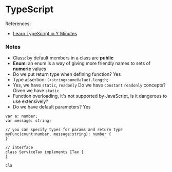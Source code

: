 # TypeScript

References:

* [Learn TypeScript in Y Minutes](https://learnxinyminutes.com/docs/typescript/)

### Notes

* Class: by default members in a class are **public**
* **Enum**: an enum is a way of giving more friendly names to sets of **numeric** values
* Do we put return type when defining function? Yes
* Type assertion: `(<string>someValue).length;`
* Yes, we have `static`, `readonly` Do we have `constant` `readonly` concepts? Given we have `static`
* Function overloading, it's not supported by JavaScript, is it dangerous to use extensively?
* Do we have default parameters? Yes

```typesript
var a: number;
var message: string;

// you can specify types for params and return type
myFunc(count:number, message:string): number {
}

// interface
class ServiceTax implements ITax {
}

cla
```



